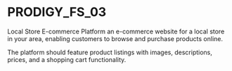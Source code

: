 # PRODIGY_FS_03
Local Store E-commerce Platform 
an e-commerce website for a local store in your 
area, enabling customers to browse and purchase 
products online.

The platform should feature product
listings with images, descriptions, prices, and a 
shopping cart functionality.
